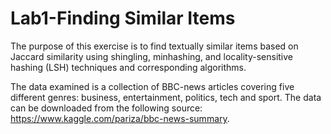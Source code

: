 # Lab1-Finding Similar Items
The purpose of this exercise is to find textually similar items based on Jaccard similarity using shingling, minhashing, and locality-sensitive hashing (LSH) techniques and corresponding algorithms.

The data examined is a collection of BBC-news articles covering five different genres: business, entertainment, politics, tech and sport. The data can be downloaded from the following source: https://www.kaggle.com/pariza/bbc-news-summary. 
